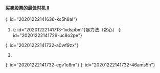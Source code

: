 #### [买卖股票的最佳时机 II](https://leetcode-cn.com/problems/best-time-to-buy-and-sell-stock-ii/)
{: id="20201222141636-kc5h8al"}

1. {: id="20201222141713-1xdspbm"}暴力法（贪心）
{: id="20201222141729-uc8o2pe"}

{: id="20201222141732-a0wf9zx"}

1.
{: id="20201222141732-egv1e8m"}
{: id="20201222141732-46ams5h"}
